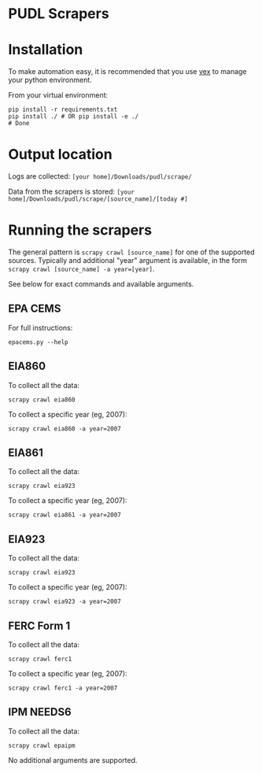 # PUDL Scrapers

# Installation

To make automation easy, it is recommended that you use
[vex](https://github.com/sashahart/vex) to manage your python environment.

From your virtual environment:

    pip install -r requirements.txt
    pip install ./ # OR pip install -e ./
    # Done

# Output location

Logs are collected:
`[your home]/Downloads/pudl/scrape/`

Data from the scrapers is stored:
`[your home]/Downloads/pudl/scrape/[source_name]/[today #]`


# Running the scrapers

The general pattern is `scrapy crawl [source_name]` for one of the supported
sources.  Typically and additional "year" argument is available, in the form
`scrapy crawl [source_name] -a year=[year]`.

See below for exact commands and available arguments.

## EPA CEMS

For full instructions:

`epacems.py --help`

## EIA860

To collect all the data:

`scrapy crawl eia860`

To collect a specific year (eg, 2007):

`scrapy crawl eia860 -a year=2007`


## EIA861

To collect all the data:

`scrapy crawl eia923`

To collect a specific year (eg, 2007):

`scrapy crawl eia861 -a year=2007`


## EIA923

To collect all the data:

`scrapy crawl eia923`

To collect a specific year (eg, 2007):

`scrapy crawl eia923 -a year=2007`


## FERC Form 1

To collect all the data:

`scrapy crawl ferc1`

To collect a specific year (eg, 2007):

`scrapy crawl ferc1 -a year=2007`


## IPM NEEDS6

To collect all the data:

`scrapy crawl epaipm`

No additional arguments are supported.
